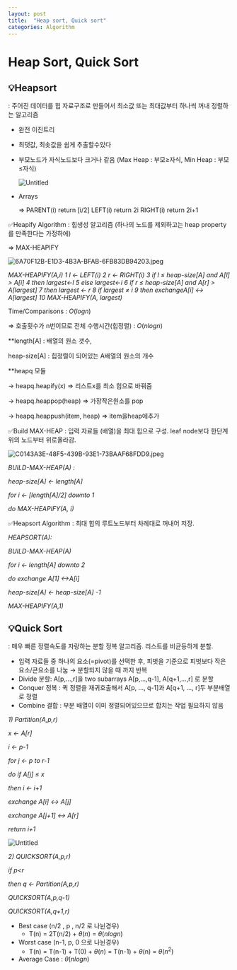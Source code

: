 ```yaml
---
layout: post
title:  "Heap sort, Quick sort"
categories: Algorithm
---
```


# Heap Sort, Quick Sort

## 💡Heapsort

: 주어진 데이터를 힙 자료구조로 만들어서 최소값 또는 최대값부터 하나씩 꺼내 정렬하는 알고리즘

- 완전 이진트리
- 최댓값, 최솟값을 쉽게 추출할수있다
- 부모노드가 자식노드보다 크거나 같음 (Max Heap : 부모≥자식, Min Heap : 부모≤자식)
    
    ![Untitled](Heap%20Sort,%2081f99/Untitled.png)
    

- Arrays
    
    ⇒ PARENT(i)
    	return [i/2]
        LEFT(i)
    	return 2i
        RIGHT(i)
    	return 2i+1	
    

✅Heapify Algorithm : 힙생성 알고리즘 (하나의 노드를 제외하고는 heap property를 만족한다는 가정하에) 

⇒ MAX-HEAPIFY

![6A70F12B-E1D3-4B3A-BFAB-6FB83DB94203.jpeg](Heap%20Sort,%2081f99/6A70F12B-E1D3-4B3A-BFAB-6FB83DB94203.jpeg)

<Pseudocode>

*MAX-HEAPIFY(A,i)
1	l ← LEFT(i)
2	r ← RIGHT(i)
3	if l ≤ heap-size[A] and A[l] > A[i]
4		then largest←l
5		else largest←i
6	if r ≤ heap-size[A] and A[r] > A[largest]
7		then largest ← r
8	if largest ≠ i
9		then exchangeA[i] <-> A[largest]
10			MAX-HEAPIFY(A, largest)*

Time/Comparisons : $O(logn)$

⇒ 호출횟수가 n번이므로 전체 수행시간(힙정렬) : $O(nlogn)$ 

**length[A] : 배열의 원소 갯수,

  heap-size[A] : 힙정렬이 되어있는 A배열의 원소의 개수

**heapq 모듈 

→ heapq.heapify(x) ⇒ 리스트x를 최소 힙으로 바꿔줌

→ heapq.heappop(heap) ⇒ 가장작은원소를 pop

→ heapq.heappush(item, heap) ⇒ item을heap에추가

✅Build MAX-HEAP : 입력 자료들 (배열)을 최대 힙으로 구성. leaf node보다 한단계 위의 노드부터 위로올라감.

![C0143A3E-48F5-439B-93E1-73BAAF68FDD9.jpeg](Heap%20Sort,%2081f99/C0143A3E-48F5-439B-93E1-73BAAF68FDD9.jpeg)

*BUILD-MAX-HEAP(A) :*

*heap-size[A] ← length[A]*

*for i ← [length[A]/2] downto 1*

*do MAX-HEAPIFY(A, i)*

✅Heapsort Algorithm : 최대 힙의 루트노드부터 차례대로 꺼내어 저장. 

*HEAPSORT(A):*

*BUILD-MAX-HEAP(A)*

*for i ← length[A] downto 2*

*do exchange A[1] <->A[i]*

*heap-size[A] ← heap-size[A] -1*

*MAX-HEAPIFY(A,1)*

## 💡Quick Sort

: 매우 빠른 정렬속도를 자랑하는 분할 정복 알고리즘. 리스트를 비균등하게 분할.

- 입력 자료들 중 하나의 요소(=pivot)를 선택한 후, 피벗을 기준으로 피벗보다 작은요소/큰요소를 나눔 → 분할되지 않을 때 까지 반복
- Divide 분할: A[p,...,r]을 two subarrays A[p,...,q-1], A[q+1,...,r] 로 분할
- Conquer 정복 : 퀵 정렬을 재귀호출해서 A[p, ..., q-1]과 A[q+1, ..., r]두 부분배열로 정렬
- Combine 결합 : 부분 배열이 이미 정렬되어있으므로 합치는 작업 필요하지 않음

<Pseudocode>

*1) Partition(A,p,r)*

*x ← A[r]*

*i ← p-1*

*for j ← p to r-1*

*do if A[j] ≤ x*

*then i ← i+1*

*exchange A[i] <-> A[j]*

*exchange A[j+1] <-> A[r]*

*return i+1*

![Untitled](Heap%20Sort,%2081f99/Untitled%201.png)

*2) QUICKSORT(A,p,r)*

*if p<r*

*then q ← Partition(A,p,r)*

*QUICKSORT(A,p,q-1)*

*QUICKSORT(A,q+1,r)*

- Best case (n/2 , p , n/2 로 나뉜경우)
    - T(n) = 2T(n/2) + $\theta(n)$ = $\theta(nlogn)$
- Worst case (n-1, p, 0 으로 나뉜경우)
    - T(n) = T(n-1) + T(0) + $\theta(n)$ = T(n-1) + $\theta$(n) = $\theta(n^2)$
- Average Case : $\theta(nlogn)$